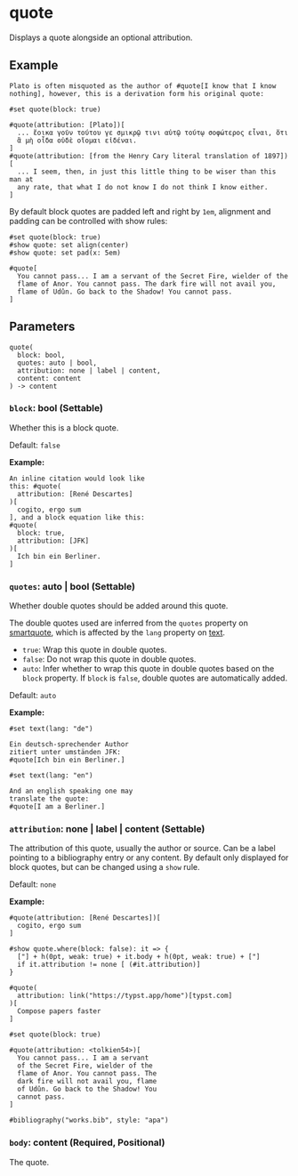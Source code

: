 # quote

Displays a quote alongside an optional attribution.

## Example

```typst
Plato is often misquoted as the author of #quote[I know that I know
nothing], however, this is a derivation form his original quote:

#set quote(block: true)

#quote(attribution: [Plato])[
  ... ἔοικα γοῦν τούτου γε σμικρῷ τινι αὐτῷ τούτῳ σοφώτερος εἶναι, ὅτι
  ἃ μὴ οἶδα οὐδὲ οἴομαι εἰδέναι.
]
#quote(attribution: [from the Henry Cary literal translation of 1897])[
  ... I seem, then, in just this little thing to be wiser than this man at
  any rate, that what I do not know I do not think I know either.
]
```

By default block quotes are padded left and right by `1em`, alignment and padding can be controlled with show rules:

```typst
#set quote(block: true)
#show quote: set align(center)
#show quote: set pad(x: 5em)

#quote[
  You cannot pass... I am a servant of the Secret Fire, wielder of the
  flame of Anor. You cannot pass. The dark fire will not avail you,
  flame of Udûn. Go back to the Shadow! You cannot pass.
]
```

## Parameters

```
quote(
  block: bool,
  quotes: auto | bool,
  attribution: none | label | content,
  content: content
) -> content
```

### `block`: bool (Settable)

Whether this is a block quote.

Default: `false`

**Example:**
```typst
An inline citation would look like
this: #quote(
  attribution: [René Descartes]
)[
  cogito, ergo sum
], and a block equation like this:
#quote(
  block: true,
  attribution: [JFK]
)[
  Ich bin ein Berliner.
]
```

### `quotes`: auto | bool (Settable)

Whether double quotes should be added around this quote.

The double quotes used are inferred from the `quotes` property on [smartquote](/docs/reference/text/smartquote/), which is affected by the `lang` property on [text](/docs/reference/text/text/).

- `true`: Wrap this quote in double quotes.
- `false`: Do not wrap this quote in double quotes.
- `auto`: Infer whether to wrap this quote in double quotes based on the `block` property. If `block` is `false`, double quotes are automatically added.

Default: `auto`

**Example:**
```typst
#set text(lang: "de")

Ein deutsch-sprechender Author
zitiert unter umständen JFK:
#quote[Ich bin ein Berliner.]

#set text(lang: "en")

And an english speaking one may
translate the quote:
#quote[I am a Berliner.]
```

### `attribution`: none | label | content (Settable)

The attribution of this quote, usually the author or source. Can be a label pointing to a bibliography entry or any content. By default only displayed for block quotes, but can be changed using a `show` rule.

Default: `none`

**Example:**
```typst
#quote(attribution: [René Descartes])[
  cogito, ergo sum
]

#show quote.where(block: false): it => {
  ["] + h(0pt, weak: true) + it.body + h(0pt, weak: true) + ["]
  if it.attribution != none [ (#it.attribution)]
}

#quote(
  attribution: link("https://typst.app/home")[typst.com]
)[
  Compose papers faster
]

#set quote(block: true)

#quote(attribution: <tolkien54>)[
  You cannot pass... I am a servant
  of the Secret Fire, wielder of the
  flame of Anor. You cannot pass. The
  dark fire will not avail you, flame
  of Udûn. Go back to the Shadow! You
  cannot pass.
]

#bibliography("works.bib", style: "apa")
```

### `body`: content (Required, Positional)

The quote.
